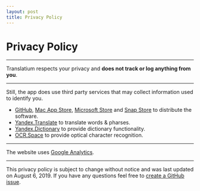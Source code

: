 ```yaml
---
layout: post
title: Privacy Policy
---
```


# Privacy Policy
* * *

Translatium respects your privacy and **does not track or log anything from you**.

* * *

Still, the app does use third party services that may collect information used to identify you.

* [GitHub](https://help.github.com/articles/github-privacy-statement/), [Mac App Store](https://www.apple.com/sg/legal/privacy/en-ww/), [Microsoft Store](https://privacy.microsoft.com/en-ca/privacystatement) and [Snap Store](https://ubuntu.com/legal/data-privacy/snap-store) to distribute the software.
* [Yandex.Translate](https://yandex.com/legal/translate_termsofuse/18092015/) to translate words & pharses.
* [Yandex.Dictionary](https://yandex.com/legal/dictionary_api/) to provide dictionary functionality.
* [OCR.Space](https://ocr.space/privacypolicy) to provide optical character recognition.


* * *

The website uses [Google Analytics](https://support.google.com/analytics/answer/6004245?hl=en).

* * *

This privacy policy is subject to change without notice and was last updated on August 6, 2019. If you have any questions feel free to [create a GitHub issue](https://github.com/atomery/translatium/issues).